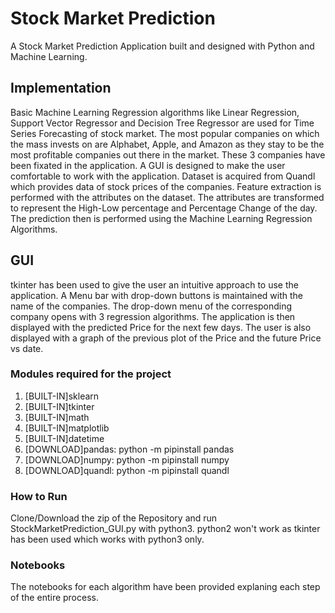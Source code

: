 # Stock Market Prediction 
A Stock Market Prediction Application built and designed with Python and Machine Learning.

## Implementation
Basic Machine Learning Regression algorithms like Linear Regression, Support Vector Regressor and Decision Tree Regressor are used for Time Series Forecasting of stock market. The most popular companies on which the mass invests on are Alphabet, Apple, and Amazon as they stay to be the most profitable companies out there in the market. These 3 companies have been fixated in the application. A GUI is designed to make the user comfortable to work with the application. Dataset is acquired from Quandl which provides data of stock prices of the companies. Feature extraction is performed with the attributes on the dataset. The attributes are transformed to represent the High-Low percentage and Percentage Change of the day. The prediction then is performed using the Machine Learning Regression Algorithms.

## GUI
tkinter has been used to give the user an intuitive approach to use the application. A Menu bar with drop-down buttons is maintained with the name of the companies. The drop-down menu of the corresponding company opens with 3 regression algorithms. The application is then displayed with the predicted Price for the next few days. The user is also displayed with a graph of the previous plot of the Price and the future Price vs date. 

### Modules required for the project
1. [BUILT-IN]sklearn
2. [BUILT-IN]tkinter
3. [BUILT-IN]math
4. [BUILT-IN]matplotlib
5. [BUILT-IN]datetime
6. [DOWNLOAD]pandas:  python -m pipinstall pandas
7. [DOWNLOAD]numpy:   python -m pipinstall numpy
8. [DOWNLOAD]quandl:  python -m pipinstall quandl

### How to Run
Clone/Download the zip of the Repository and run StockMarketPrediction_GUI.py with python3. 
python2 won't work as tkinter has been used which works with python3 only.

### Notebooks
The notebooks for each algorithm have been provided explaning each step of the entire process.

